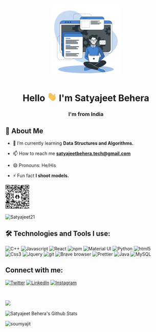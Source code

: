<h1  align="center" ><img width="45%"  height="auto" src="Developer activity-bro.svg"/></h1>


<h1 align="center">Hello <img src="https://raw.githubusercontent.com/ABSphreak/ABSphreak/master/gifs/Hi.gif" width="30px">  I'm Satyajeet Behera</h1>
<h3 align="center">I'm  from India </h3>

## 🙋 About Me

- 🌱 I’m currently learning **Data Structures and Algorithms.**

- 📫 How to reach me **satyajeetbehera.tech@gmail.com**

- 😄 Pronouns: He/His

- ⚡ Fun fact **I shoot models.**

 <a href="https://linktr.ee/Satyajeet21" target="_blank"><img alt="Twitter" src="Satyajeet21.svg"  height="75px"/></a>
<br>

 <p align="left"> <img src="https://komarev.com/ghpvc/?username=Satyajeet21&label=Views&color=0e75b6&style=plastic" alt="Satyajeet21" /> </p>



## 🛠️ Technologies and Tools I use:

<p>
<img alt="C++" src="https://img.shields.io/badge/C%2B%2B-00599C?style=for-the-badge&logo=c%2B%2B&logoColor=white" height="25px"/>
<img alt="Javascript" src="https://img.shields.io/badge/JavaScript-323330?style=for-the-badge&logo=javascript&logoColor=F7DF1E"  height="25px"/>
<img alt="React" src="https://img.shields.io/badge/React-20232A?style=for-the-badge&logo=react&logoColor=61DAFB" height="25px"/>
<img alt="npm" src="https://img.shields.io/badge/NPM-%23000000.svg?style=for-the-badge&logo=npm&logoColor=white" height="25px"/>
<!-- <img alt="redux" src="https://img.shields.io/badge/-Redux-764ABC?style=flat-square&logo=redux&logoColor=white" height="25px"/> -->
<!-- <img alt="Bootstrap" src="https://img.shields.io/badge/Bootstrap-563D7C?style=for-the-badge&logo=bootstrap&logoColor=white" height="25px"/> -->
<img alt="Material UI" src="https://img.shields.io/badge/Material--UI-0081CB?style=for-the-badge&logo=material-ui&logoColor=white" height="25px"/>
<img alt="Python" src="https://img.shields.io/badge/Python-14354C?style=for-the-badge&logo=python&logoColor=white" height="25px"/>
<img alt="html5" src="https://img.shields.io/badge/HTML5-E34F26?style=for-the-badge&logo=html5&logoColor=white" height="25px"/>
<img alt="Css3" src="https://img.shields.io/badge/CSS3-1572B6?style=for-the-badge&logo=css3&logoColor=white" height="25px"/>
<img alt="Jquery" src="https://img.shields.io/badge/jquery-%230769AD.svg?style=for-the-badge&logo=jquery&logoColor=white" height="25px"/>
<img alt="git" src="https://img.shields.io/badge/-Git-F05032?style=flat-square&logo=git&logoColor=white" height="25px"/>
<img alt="Brave browser" src="https://img.shields.io/badge/-Brave_Browser-FB542B?style=flat-square&logo=brave&logoColor=white" height="25px"/>
<img alt="Prettier" src="https://img.shields.io/badge/-Prettier-F7B93E?style=flat-square&logo=prettier&logoColor=white" height="25px"/>
<img alt="Java" src="https://img.shields.io/badge/-Java-2531b0?style=flat-square&logo=java&logoColor=white" height="25px"/>
<img alt="MySQL" src="https://img.shields.io/badge/-MySQL-eb701e?style=flat-square&logo=mysql&logoColor=white" height="25px"/>

## Connect with me:

<p>

<a href="https://twitter.com/foreverakela_" target="_blank"><img alt="Twitter" src="https://img.shields.io/badge/twitter-%231DA1F2.svg?&style=for-the-badge&logo=twitter&logoColor=white"  height="30px"/></a> <a href="https://www.linkedin.com/in/satyajeet21/" target="_blank"><img alt="LinkedIn" src="https://img.shields.io/badge/linkedin-%230077B5.svg?&style=for-the-badge&logo=linkedin&logoColor=white"  height="30px"/></a> <a href="https://www.instagram.com/____satyajeeeet/" target="_blank"><img alt="Instagram" src="https://img.shields.io/badge/Instagram-E1306C?style=for-the-badge&logo=instagram&logoColor=white"  height="30px"/></a>
</p>
<br>

 <p>
     <a href="https://github.com/Satyajeet21">
      <img align="center" src="https://github-readme-stats.vercel.app/api/top-langs/?username=Satyajeet21&theme=light&hide_langs_below=1" />
     </a>
 </p>

<div align="left">
<p>
    <img align="center" src="https://github-readme-stats.vercel.app/api?username=Satyajeet21&show_icons=true&theme=light&line_height=27" alt="Satyajeet Behera's Github Stats"/>
    </p>
  <img align="center" src="https://github-readme-streak-stats.herokuapp.com/?user=Satyajeet21&" alt="soumyajit" />
</div>
